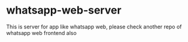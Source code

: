 # whatsapp-web-server
This is server for app like whatsapp web, please check another repo of whatsapp web frontend also
